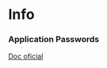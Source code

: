 # Info

### Application Passwords

[Doc oficial](https://make.wordpress.org/core/2020/11/05/application-passwords-integration-guide/)